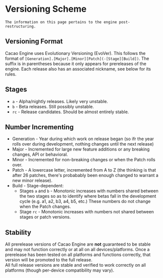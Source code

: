 # Versioning Scheme

```{topic} This page is **up-to-date**! 
The information on this page pertains to the engine post-restructuring.
```

## Versioning Format
Cacao Engine uses Evolutionary Versioning (EvoVer). This follows the format of `[Generation].[Major].[Minor][Patch](-[Stage][Build])`. The suffix is in parentheses because it only appears for prereleases of the engine. Each release also has an associated nickname, see below for its rules. 

## Stages
* `a` - Alpha/nightly releases. Likely very unstable.
* `b` - Beta releases. Still possibly unstable.
* `rc` - Release candidates. Should be almost entirely stable.

## Number Incrementing
* Generation - Year during which work on release began (so ifr the year rolls over during development, nothing changes until the next release)
* Major - Incremented for large new feature additions or any breaking changes, API or behavioral.
* Minor - Incremented for non-breaking changes or when the Patch rolls over.
* Patch - A lowercase letter, incremented from A to Z (the thinking is that after 26 patches, there's probabably been enough changed to warrant a new minor release).
* Build - Stage-dependent:
	* Stages `a` and `b` - Monotonic increases with numbers shared between the two stages so as to identify where betas fall in the development cycle (e.g. a1, a2, b3, a4, b5, etc.) These numbers do not change when the Patch changes.
	* Stage `rc` - Monotonic increases with numbers not shared between stages or patch versions.

## Stability
All prerelease versions of Cacao Engine are **not** guaranteed to be stable and may not function correctly or at all on all devices/platforms. Once a prerelease has been tested on all platforms and functions correctly, that version will be promoted to the full release.  
All full release versions are stable and verified to work correctly on all platforms (though per-device compatibility may vary).